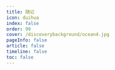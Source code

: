 ```yaml
---
title: 随记
icon: duihua
index: false
order: 99
cover: /discoverybackground/ocean4.jpg
pageInfo: false
article: false
timeline: false
toc: false
---
```


<Catalog />
